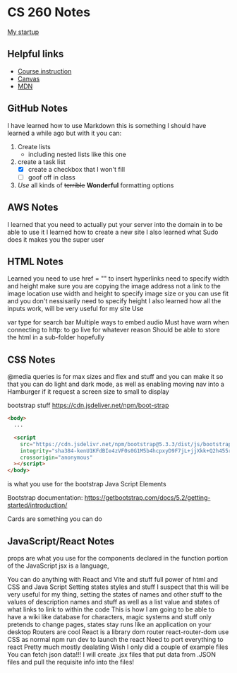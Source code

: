 # CS 260 Notes

[My startup](https://simon.cs260.click)

## Helpful links

- [Course instruction](https://github.com/webprogramming260)
- [Canvas](https://byu.instructure.com)
- [MDN](https://developer.mozilla.org)

## GitHub Notes
I have learned how to use Markdown this is something I should have learned a while ago but with it you can:
1. Create lists 
   - including nested lists like this one
2. create a task list
   - [x] create a checkbox that I won't fill
   - [ ] goof off in class
3. *Use* all kinds of ~~terrible~~ **Wonderful** formatting options


## AWS Notes

I learned that you need to actually put your server into the domain in to be able to use it
I learned how to create a new site
I also learned what Sudo does it makes you the super user

## HTML Notes

Learned you need to use href = "" to insert hyperlinks
need to specify width and height
make sure you are copying the image address not a link to the image location
use width and height to specify image size or you can use fit and you don't nessisarily need to specify height
I also learned how all the inputs work, will be very useful for my site
Use <search> var type for search bar
Multiple ways to embed audio
Must have warn when connecting to http: to go live for whatever reason
Should be able to store the html in a sub-folder hopefully

## CSS Notes
@media queries is for max sizes and flex and stuff and you can make it so that you can do light and dark mode, as well as enabling moving nav into a Hamburger if it request a screen size to small to display

bootstrap stuff 
https://cdn.jsdeliver.net/npm/boot-strap

``` html
<body> 
  ...

  <script
    src="https://cdn.jsdelivr.net/npm/bootstrap@5.3.3/dist/js/bootstrap.bundle.min.js"
    integrity="sha384-kenU1KFdBIe4zVF0s0G1M5b4hcpxyD9F7jL+jjXkk+Q2h455rYXK/7HAuoJl+0I4"
    crossorigin="anonymous"
  ></script>
</body>
```

is what you use for the bootstrap Java Script Elements

Bootstrap documentation: https://getbootstrap.com/docs/5.2/getting-started/introduction/

Cards are something you can do

## JavaScript/React Notes
props are what you use for the components declared in the function portion of the JavaScript
jsx is a language,

You can do anything with React and Vite and stuff
full power of html and CSS and Java Script
Setting states styles and stuff
I suspect that this will be very useful for my thing, setting the states of names and other stuff to the values of description names and stuff
as well as a list value
and states of what links to link to within the code
This is how I am going to be able to have a wiki like database for characters, magic systems and stuff
only pretends to change pages, states stay
runs like an application on your desktop
Routers are cool
React is a library
dom router
react-router-dom
use CSS as normal
npm  run dev to launch the react
Need to port everything to react
Pretty much mostly dealating 
Wish I only did a couple of example files
You can fetch json data!!! I will create .jsx files that put data from .JSON files and pull the requisite info into the files!